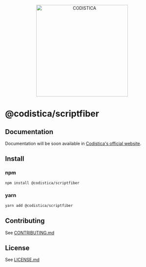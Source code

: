 <!--suppress HtmlDeprecatedAttribute-->

<br/>

<div align="center">
  <a href="https://www.codistica.com">
    <img height="auto" width="300" src="https://assets.codistica.com/img/logo/light.png" alt="CODISTICA">
  </a>
  <br>
</div>

# @codistica/scriptfiber

## Documentation

Documentation will be soon available in [Codistica's official website][codistica-js-docs-url].

## Install

### npm

```bash
npm install @codistica/scriptfiber
```

### yarn

```bash
yarn add @codistica/scriptfiber
```

## Contributing

See [CONTRIBUTING.md][contributing]

## License

See [LICENSE.md][license]

<!--INTERNAL LINKS-->

[contributing]: /CONTRIBUTING.md
[license]: /LICENSE.md

<!--EXTERNAL LINKS-->

[codistica-js-docs-url]: https://www.codistica.com/
